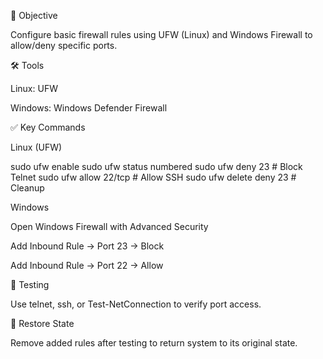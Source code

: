 🎯 Objective

Configure basic firewall rules using UFW (Linux) and Windows Firewall to allow/deny specific ports.

🛠️ Tools

Linux: UFW

Windows: Windows Defender Firewall

✅ Key Commands

Linux (UFW)

sudo ufw enable
sudo ufw status numbered
sudo ufw deny 23       # Block Telnet
sudo ufw allow 22/tcp  # Allow SSH
sudo ufw delete deny 23  # Cleanup

Windows

Open Windows Firewall with Advanced Security

Add Inbound Rule → Port 23 → Block

Add Inbound Rule → Port 22 → Allow

🧪 Testing

Use telnet, ssh, or Test-NetConnection to verify port access.

🧹 Restore State

Remove added rules after testing to return system to its original state.

